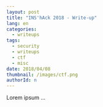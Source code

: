 ```yaml
---
layout: post
title: "INS'hAck 2018 - Write-up"
lang: en
categories:
  - writeups
tags:
  - security
  - writeups
  - ctf
  - misc
date: 2018/04/08
thumbnail: /images/ctf.png
authorId: n
---
```

Lorem ipsum ...
